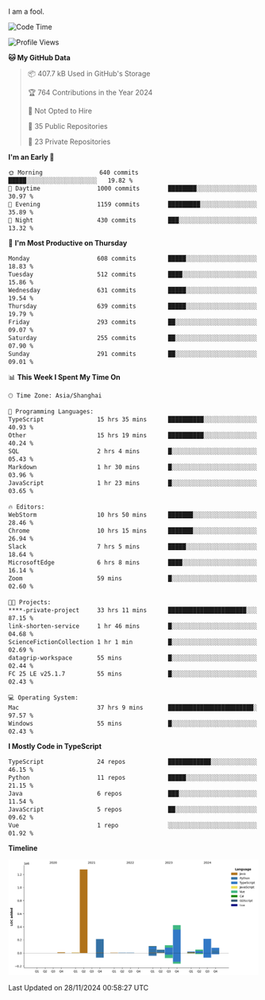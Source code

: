 I am a fool.

<!--START_SECTION:waka-->
![Code Time](http://img.shields.io/badge/Code%20Time-2%2C160%20hrs%2037%20mins-blue)

![Profile Views](http://img.shields.io/badge/Profile%20Views-0-blue)

**🐱 My GitHub Data** 

> 📦 407.7 kB Used in GitHub's Storage 
 > 
> 🏆 764 Contributions in the Year 2024
 > 
> 🚫 Not Opted to Hire
 > 
> 📜 35 Public Repositories 
 > 
> 🔑 23 Private Repositories 
 > 
**I'm an Early 🐤** 

```text
🌞 Morning                640 commits         █████░░░░░░░░░░░░░░░░░░░░   19.82 % 
🌆 Daytime                1000 commits        ████████░░░░░░░░░░░░░░░░░   30.97 % 
🌃 Evening                1159 commits        █████████░░░░░░░░░░░░░░░░   35.89 % 
🌙 Night                  430 commits         ███░░░░░░░░░░░░░░░░░░░░░░   13.32 % 
```
📅 **I'm Most Productive on Thursday** 

```text
Monday                   608 commits         █████░░░░░░░░░░░░░░░░░░░░   18.83 % 
Tuesday                  512 commits         ████░░░░░░░░░░░░░░░░░░░░░   15.86 % 
Wednesday                631 commits         █████░░░░░░░░░░░░░░░░░░░░   19.54 % 
Thursday                 639 commits         █████░░░░░░░░░░░░░░░░░░░░   19.79 % 
Friday                   293 commits         ██░░░░░░░░░░░░░░░░░░░░░░░   09.07 % 
Saturday                 255 commits         ██░░░░░░░░░░░░░░░░░░░░░░░   07.90 % 
Sunday                   291 commits         ██░░░░░░░░░░░░░░░░░░░░░░░   09.01 % 
```


📊 **This Week I Spent My Time On** 

```text
🕑︎ Time Zone: Asia/Shanghai

💬 Programming Languages: 
TypeScript               15 hrs 35 mins      ██████████░░░░░░░░░░░░░░░   40.93 % 
Other                    15 hrs 19 mins      ██████████░░░░░░░░░░░░░░░   40.24 % 
SQL                      2 hrs 4 mins        █░░░░░░░░░░░░░░░░░░░░░░░░   05.43 % 
Markdown                 1 hr 30 mins        █░░░░░░░░░░░░░░░░░░░░░░░░   03.96 % 
JavaScript               1 hr 23 mins        █░░░░░░░░░░░░░░░░░░░░░░░░   03.65 % 

🔥 Editors: 
WebStorm                 10 hrs 50 mins      ███████░░░░░░░░░░░░░░░░░░   28.46 % 
Chrome                   10 hrs 15 mins      ███████░░░░░░░░░░░░░░░░░░   26.94 % 
Slack                    7 hrs 5 mins        █████░░░░░░░░░░░░░░░░░░░░   18.64 % 
MicrosoftEdge            6 hrs 8 mins        ████░░░░░░░░░░░░░░░░░░░░░   16.14 % 
Zoom                     59 mins             █░░░░░░░░░░░░░░░░░░░░░░░░   02.60 % 

🐱‍💻 Projects: 
****-private-project     33 hrs 11 mins      ██████████████████████░░░   87.15 % 
link-shorten-service     1 hr 46 mins        █░░░░░░░░░░░░░░░░░░░░░░░░   04.68 % 
ScienceFictionCollection 1 hr 1 min          █░░░░░░░░░░░░░░░░░░░░░░░░   02.69 % 
datagrip-workspace       55 mins             █░░░░░░░░░░░░░░░░░░░░░░░░   02.44 % 
FC 25 LE v25.1.7         55 mins             █░░░░░░░░░░░░░░░░░░░░░░░░   02.43 % 

💻 Operating System: 
Mac                      37 hrs 9 mins       ████████████████████████░   97.57 % 
Windows                  55 mins             █░░░░░░░░░░░░░░░░░░░░░░░░   02.43 % 
```

**I Mostly Code in TypeScript** 

```text
TypeScript               24 repos            ████████████░░░░░░░░░░░░░   46.15 % 
Python                   11 repos            █████░░░░░░░░░░░░░░░░░░░░   21.15 % 
Java                     6 repos             ███░░░░░░░░░░░░░░░░░░░░░░   11.54 % 
JavaScript               5 repos             ██░░░░░░░░░░░░░░░░░░░░░░░   09.62 % 
Vue                      1 repo              ░░░░░░░░░░░░░░░░░░░░░░░░░   01.92 % 
```



**Timeline**

![Lines of Code chart](https://raw.githubusercontent.com/VeejaLiu/VeejaLiu/master/assets/bar_graph.png)


 Last Updated on 28/11/2024 00:58:27 UTC
<!--END_SECTION:waka-->
